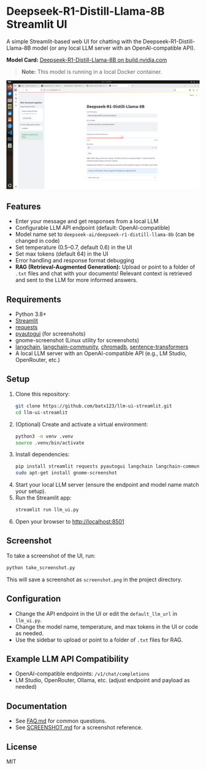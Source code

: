 # Deepseek-R1-Distill-Llama-8B Streamlit UI

A simple Streamlit-based web UI for chatting with the Deepseek-R1-Distill-Llama-8B model (or any local LLM server with an OpenAI-compatible API).

**Model Card:** [Deepseek-R1-Distill-Llama-8B on build.nvidia.com](https://build.nvidia.com/deepseek-ai/deepseek-r1-distill-llama-8b/deploy)

> **Note:** This model is running in a local Docker container.

![Streamlit LLM UI Screenshot](screenshot.png)

## Features
- Enter your message and get responses from a local LLM
- Configurable LLM API endpoint (default: OpenAI-compatible)
- Model name set to `deepseek-ai/deepseek-r1-distill-llama-8b` (can be changed in code)
- Set temperature (0.5–0.7, default 0.6) in the UI
- Set max tokens (default 64) in the UI
- Error handling and response format debugging
- **RAG (Retrieval-Augmented Generation):** Upload or point to a folder of `.txt` files and chat with your documents! Relevant context is retrieved and sent to the LLM for more informed answers.

## Requirements
- Python 3.8+
- [Streamlit](https://streamlit.io/)
- [requests](https://docs.python-requests.org/)
- [pyautogui](https://pyautogui.readthedocs.io/en/latest/) (for screenshots)
- gnome-screenshot (Linux utility for screenshots)
- [langchain](https://python.langchain.com/), [langchain-community](https://github.com/langchain-ai/langchain), [chromadb](https://www.trychroma.com/), [sentence-transformers](https://www.sbert.net/)
- A local LLM server with an OpenAI-compatible API (e.g., LM Studio, OpenRouter, etc.)

## Setup
1. Clone this repository:
   ```bash
   git clone https://github.com/batx123/llm-ui-streamlit.git
   cd llm-ui-streamlit
   ```
2. (Optional) Create and activate a virtual environment:
   ```bash
   python3 -m venv .venv
   source .venv/bin/activate
   ```
3. Install dependencies:
   ```bash
   pip install streamlit requests pyautogui langchain langchain-community chromadb sentence-transformers
   sudo apt-get install gnome-screenshot
   ```
4. Start your local LLM server (ensure the endpoint and model name match your setup).
5. Run the Streamlit app:
   ```bash
   streamlit run llm_ui.py
   ```
6. Open your browser to [http://localhost:8501](http://localhost:8501)

## Screenshot
To take a screenshot of the UI, run:
```bash
python take_screenshot.py
```
This will save a screenshot as `screenshot.png` in the project directory.

## Configuration
- Change the API endpoint in the UI or edit the `default_llm_url` in `llm_ui.py`.
- Change the model name, temperature, and max tokens in the UI or code as needed.
- Use the sidebar to upload or point to a folder of `.txt` files for RAG.

## Example LLM API Compatibility
- OpenAI-compatible endpoints: `/v1/chat/completions`
- LM Studio, OpenRouter, Ollama, etc. (adjust endpoint and payload as needed)

## Documentation
- See [FAQ.md](FAQ.md) for common questions.
- See [SCREENSHOT.md](SCREENSHOT.md) for a screenshot reference.

## License
MIT
